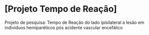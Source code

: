 # [Projeto Tempo de Reação]

Projeto de pesquisa: Tempo de Reação do lado ipisilateral a lesão em indivíduos hemiparéticos pós acidente vascular encefálico
